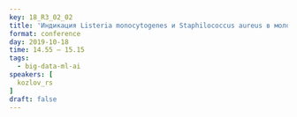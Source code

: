 ```yaml
---
key: 18_R3_02_02
title: 'Индикация Listeria monocytogenes и Staphilococcus aureus в молоке'
format: conference
day: 2019-10-18
time: 14.55 – 15.15
tags:
  - big-data-ml-ai
speakers: [
  kozlov_rs
]
draft: false
---
```

